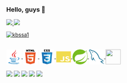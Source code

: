 ### Hello, guys 👋

<div>
  <a href="https://github.com/kbssa1">
  <img height="180em" src="https://github-readme-stats.vercel.app/api?username=kbssa1&show_icons=true&theme=dracula&include_all_commits=true&count_private=true"/>
  <img height="180em" src="https://github-readme-stats.vercel.app/api/top-langs/?username=kbssa1&layout=compact&langs_count=7&theme=dracula"/>
</div>
    
<p> <img height= "60em" src="https://komarev.com/ghpvc/?username=kbssa1&label=Profile%20views&color=0e75b6&style=flat" alt="kbssa1" /> </p>

<div style="display: inline_block"><br>
  <img align="center"  height="40" width="40" src="https://raw.githubusercontent.com/devicons/devicon/master/icons/java/java-original.svg">
  <img align="center"  height="40" width="40" src="https://raw.githubusercontent.com/devicons/devicon/master/icons/html5/html5-original-wordmark.svg">
  <img align="center"  height="40" width="40" src="https://raw.githubusercontent.com/devicons/devicon/master/icons/css3/css3-original-wordmark.svg">
  <img align="center"  height="30" width="40" src="https://raw.githubusercontent.com/devicons/devicon/master/icons/javascript/javascript-plain.svg">
  <img align="center"  height="40" width="40" src="https://raw.githubusercontent.com/devicons/devicon/master/icons/spring/spring-original.svg">
  <img align="center"  height="40" width="40" src="https://raw.githubusercontent.com/devicons/devicon/master/icons/mysql/mysql-original.svg">
  <img align="center"  height="40" width="40" src="https://www.vectorlogo.zone/logos/git-scm/git-scm-icon.svg">

</div>
  
<br>
  
  <div> 
  <a href= "https://www.linkedin.com/in/joão-emmanuel-gomes-94a63180/" target="_blank" ><img  src="https://img.shields.io/badge/LinkedIn-0e76a8?style=for-the-badge&logo=linkedin&logoColor=white" target="_blank"></a>
  <a href= "https://www.youtube.com/channel/UCCFd1EM5LMDHdF2UtmkovHg" target="_blank" ><img   src="https://img.shields.io/badge/YouTube-FF0000?style=for-the-badge&logo=youtube&logoColor=white" target="_blank"></a>
  <a href= "https://www.instagram.com/joaoemmanuell/" target="_blank" ><img                   src="https://img.shields.io/badge/-Instagram-%23E4405F?style=for-the-badge&logo=instagram&logoColor=white" target="_blank"></a>
  <a href= "mailto:joegomes34@gmail.com" target="_blank" ><img                                src="https://img.shields.io/badge/Gmail-D14836?style=for-the-badge&logo=gmail&logoColor=white" target="_blank"></a>
  <a href= "https://twitter.com/joao_emmanuel2" target="blank" ><img                          src="https://img.shields.io/badge/Twitter-D14836?style=for-the-badge&logo=gmail&logoColor=white"%20target="_blank" /></a>
</div>

